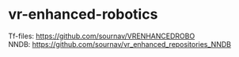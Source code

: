 # vr-enhanced-robotics
Tf-files: https://github.com/sournav/VRENHANCEDROBO <br/>
NNDB: https://github.com/sournav/vr_enhanced_repositories_NNDB
